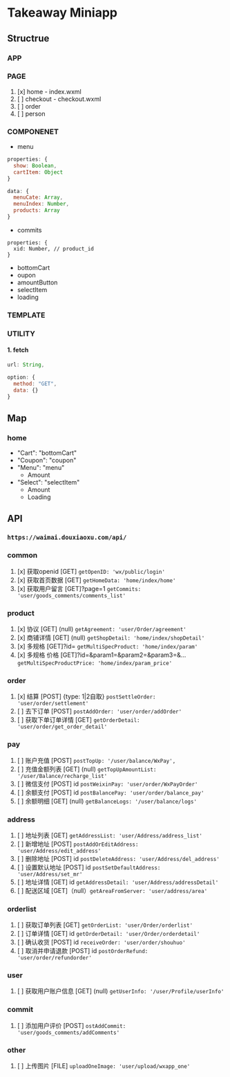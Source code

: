 # Takeaway Miniapp

## Structrue

### APP

### PAGE

1. [x] home - index.wxml
2. [ ] checkout - checkout.wxml
3. [ ] order
4. [ ] person

### COMPONENET

- menu

```javascript
properties: {
  show: Boolean,
  cartItem: Object
}

data: {
  menuCate: Array,
  menuIndex: Number,
  products: Array
}
```

- commits

```javscript
properties: {
  xid: Number, // product_id
}
```

- bottomCart
- oupon
- amountButton
- selectItem
- loading

### TEMPLATE





### UTILITY

#### 1. fetch

```javascript
url: String,

option: {
  method: "GET",
  data: {}
}
```

## Map

### home

- "Cart": "bottomCart"
- "Coupon": "coupon"
- "Menu": "menu"
  - Amount
- "Select": "selectItem"
  - Amount
  - Loading

## API

### ```https://waimai.douxiaoxu.com/api/```

### common

1. [x] 获取openid [GET] ```getOpenID: 'wx/public/login'```
2. [x] 获取首页数据 [GET] ```getHomeData: 'home/index/home'```
3. [x] 获取用户留言 [GET]?page=1 ```getCommits: 'user/goods_comments/comments_list'```

### product

1. [x] 协议 [GET] (null) ```getAgreement: 'user/Order/agreement'```
2. [x] 商铺详情 [GET] (null) ```getShopDetail: 'home/index/shopDetail'```
3. [x] 多规格 [GET]?id= ```getMultiSpecProduct: 'home/index/param'```
4. [x] 多规格 价格 [GET]?id=&param1=&param2=&param3=&...
 ```getMultiSpecProductPrice: 'home/index/param_price'```

### order

1. [x] 结算 [POST] {type: 1|2自取} ```postSettleOrder: 'user/order/settlement'```
2. [ ] 去下订单 [POST] ```postAddOrder: 'user/order/addOrder'```
3. [ ] 获取下单订单详情 [GET] ```getOrderDetail: 'user/order/get_order_detail'```

### pay

1. [ ] 账户充值 [POST] ```postTopUp: '/user/balance/WxPay',```
2. [ ] 充值金额列表 [GET] (null) ```getTopUpAmountList: '/user/Balance/recharge_list'```
3. [ ] 微信支付 [POST] id ```postWeixinPay: 'user/order/WxPayOrder'```
4. [ ] 余额支付 [POST] id ```postBalancePay: 'user/order/balance_pay'```
5. [ ] 余额明细 [GET] (null) ```getBalanceLogs: '/user/balance/logs'```

### address 

1. [ ] 地址列表 [GET] ```getAddressList: 'user/Address/address_list'```
2. [ ] 新增地址 [POST] ```postAddOrEditAddress: 'user/Address/edit_address'```
3. [ ] 删除地址 [POST] id ```postDeleteAddress: 'user/Address/del_address'```
4. [ ] 设置默认地址 [POST] id ```postSetDefaultAddress: 'user/Address/set_mr'```
5. [ ] 地址详情 [GET] id ```getAddressDetail: 'user/Address/addressDetail'```
6. [ ] 配送区域 [GET]（null）```getAreaFromServer: 'user/address/area'```

### orderlist

1. [ ] 获取订单列表 [GET] ```getOrderList: 'user/Order/orderlist'```
2. [ ] 订单详情 [GET] id ```getOrderDetail: 'user/Order/orderdetail'```
3. [ ] 确认收货 [POST] id ```receiveOrder: 'user/order/shouhuo'```
4. [ ] 取消并申请退款 [POST] id ```postOrderRefund: 'user/order/refundorder'```

### user

1. [ ] 获取用户账户信息 [GET] (null) ```getUserInfo: '/user/Profile/userInfo'```

### commit

1. [ ] 添加用户评价 [POST] ```ostAddCommit: 'user/goods_comments/addComments'```

### other

1. [ ] 上传图片 [FILE] ```uploadOneImage: 'user/upload/wxapp_one'```
